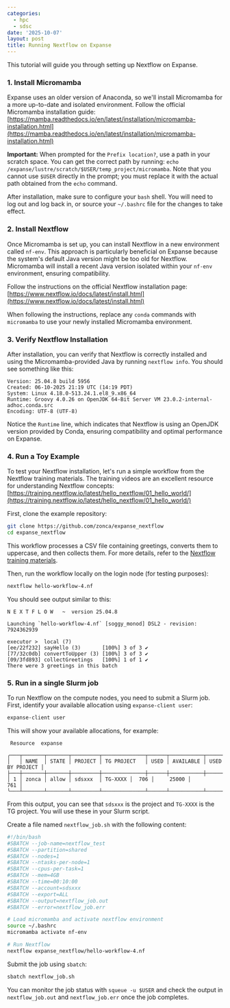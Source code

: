 ```yaml
---
categories:
  - hpc
  - sdsc
date: '2025-10-07'
layout: post
title: Running Nextflow on Expanse
---
```


This tutorial will guide you through setting up Nextflow on Expanse.

### 1. Install Micromamba

Expanse uses an older version of Anaconda, so we'll install Micromamba for a more up-to-date and isolated environment. Follow the official Micromamba installation guide: [https://mamba.readthedocs.io/en/latest/installation/micromamba-installation.html](https://mamba.readthedocs.io/en/latest/installation/micromamba-installation.html)

**Important:** When prompted for the `Prefix location?`, use a path in your scratch space. You can get the correct path by running: `echo /expanse/lustre/scratch/$USER/temp_project/micromamba`. Note that you cannot use `$USER` directly in the prompt; you must replace it with the actual path obtained from the `echo` command.

After installation, make sure to configure your `bash` shell. You will need to log out and log back in, or source your `~/.bashrc` file for the changes to take effect.

### 2. Install Nextflow

Once Micromamba is set up, you can install Nextflow in a new environment called `nf-env`. This approach is particularly beneficial on Expanse because the system's default Java version might be too old for Nextflow. Micromamba will install a recent Java version isolated within your `nf-env` environment, ensuring compatibility.

Follow the instructions on the official Nextflow installation page: [https://www.nextflow.io/docs/latest/install.html](https://www.nextflow.io/docs/latest/install.html)

When following the instructions, replace any `conda` commands with `micromamba` to use your newly installed Micromamba environment.

### 3. Verify Nextflow Installation

After installation, you can verify that Nextflow is correctly installed and using the Micromamba-provided Java by running `nextflow info`. You should see something like this:

```
Version: 25.04.8 build 5956
Created: 06-10-2025 21:19 UTC (14:19 PDT)
System: Linux 4.18.0-513.24.1.el8_9.x86_64
Runtime: Groovy 4.0.26 on OpenJDK 64-Bit Server VM 23.0.2-internal-adhoc.conda.src
Encoding: UTF-8 (UTF-8)
```

Notice the `Runtime` line, which indicates that Nextflow is using an OpenJDK version provided by Conda, ensuring compatibility and optimal performance on Expanse.

### 4. Run a Toy Example

To test your Nextflow installation, let's run a simple workflow from the Nextflow training materials. The training videos are an excellent resource for understanding Nextflow concepts: [https://training.nextflow.io/latest/hello_nextflow/01_hello_world/](https://training.nextflow.io/latest/hello_nextflow/01_hello_world/)

First, clone the example repository:

```bash
git clone https://github.com/zonca/expanse_nextflow
cd expanse_nextflow
```

This workflow processes a CSV file containing greetings, converts them to uppercase, and then collects them. For more details, refer to the [Nextflow training materials](https://training.nextflow.io/2.4.0/hello_nextflow/03_hello_workflow/).

Then, run the workflow locally on the login node (for testing purposes):

```bash
nextflow hello-workflow-4.nf
```

You should see output similar to this:

```
N E X T F L O W   ~  version 25.04.8

Launching `hello-workflow-4.nf` [soggy_monod] DSL2 - revision: 7924362939

executor >  local (7)
[ee/22f232] sayHello (3)       [100%] 3 of 3 ✔
[77/32c0db] convertToUpper (3) [100%] 3 of 3 ✔
[09/3fd893] collectGreetings   [100%] 1 of 1 ✔
There were 3 greetings in this batch
```

### 5. Run in a single Slurm job

To run Nextflow on the compute nodes, you need to submit a Slurm job. First, identify your available allocation using `expanse-client user`:

```bash
expanse-client user
```

This will show your available allocations, for example:

```
 Resource  expanse 

╭───┬───────┬───────┬─────────┬──────────────┬──────┬───────────┬─────────────────╮
│   │ NAME  │ STATE │ PROJECT │ TG PROJECT   │ USED │ AVAILABLE │ USED BY PROJECT │
├───┼───────┼───────┼─────────┼──────────────┼──────┼───────────┼─────────────────┤
│ 1 │ zonca │ allow │ sdsxxx  │ TG-XXXX │  706 │     25000 │             761 │
╰───┴───────┴───────┴─────────┴──────────────┴──────┴───────────┴─────────────────╯
```

From this output, you can see that `sdsxxx` is the project and `TG-XXXX` is the TG project. You will use these in your Slurm script.

Create a file named `nextflow_job.sh` with the following content:

```bash
#!/bin/bash
#SBATCH --job-name=nextflow_test
#SBATCH --partition=shared
#SBATCH --nodes=1
#SBATCH --ntasks-per-node=1
#SBATCH --cpus-per-task=1
#SBATCH --mem=4GB
#SBATCH --time=00:10:00
#SBATCH --account=sdsxxx
#SBATCH --export=ALL
#SBATCH --output=nextflow_job.out
#SBATCH --error=nextflow_job.err

# Load micromamba and activate nextflow environment
source ~/.bashrc
micromamba activate nf-env

# Run Nextflow
nextflow expanse_nextflow/hello-workflow-4.nf
```

Submit the job using `sbatch`:

```bash
sbatch nextflow_job.sh
```

You can monitor the job status with `squeue -u $USER` and check the output in `nextflow_job.out` and `nextflow_job.err` once the job completes.